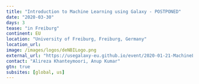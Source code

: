```yaml
---
title: "Introduction to Machine Learning using Galaxy - POSTPONED"
date: "2020-03-30"
days: 3
tease: "in Freiburg"
continent: EU
location: "University of Freiburg, Freiburg, Germany"
location_url:
image: /images/logos/deNBILogo.png
external_url: "https://usegalaxy-eu.github.io/event/2020-01-21-MachineLearning/plain.html"
contact: "Alireza Khanteymoori, Anup Kumar"
gtn: true
subsites: [global, us]
---
```

